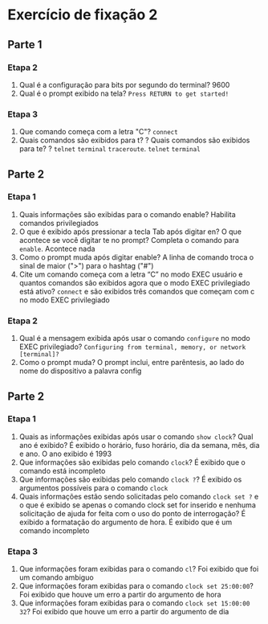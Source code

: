 # Exercício de fixação 2

## Parte 1

### Etapa 2

1. Qual é a configuração para bits por segundo do terminal? 9600
2. Qual é o prompt exibido na tela? `Press RETURN to get started!`

### Etapa 3

1. Que comando começa com a letra "C"? `connect`
2. Quais comandos são exibidos para t? ? Quais comandos são exibidos para te? ? `telnet` `terminal` `traceroute`. `telnet` `terminal`

## Parte 2

### Etapa 1

1.  Quais informações são exibidas para o comando enable? Habilita comandos privilegiados
2.  O que é exibido após pressionar a tecla Tab após digitar en? O que acontece se você digitar te no prompt? Completa o comando para `enable`. Acontece nada
3.  Como o prompt muda após digitar enable? A linha de comando troca o sinal de maior (">") para o hashtag ("#")
4.  Cite um comando começa com a letra “C” no modo EXEC usuário e quantos comandos são exibidos agora que o modo EXEC privilegiado está ativo? `connect` e são exibidos três comandos que começam com c no modo EXEC privilegiado

### Etapa 2

1. Qual é a mensagem exibida após usar o comando `configure` no modo EXEC privilegiado? `Configuring from terminal, memory, or network [terminal]? `
2. Como o prompt muda? O prompt inclui, entre parêntesis, ao lado do nome do dispositivo a palavra config

## Parte 2

### Etapa 1

1. Quais as informações exibidas após usar o comando `show clock`? Qual ano é exibido? É exibido o horário, fuso horário, dia da semana, mês, dia e ano. O ano exibido é 1993
2. Que informações são exibidas pelo comando `clock`? É exibido que o comando está incompleto
3. Que informações são exibidas pelo comando `clock ?`? É exibido os argumentos possíveis para o comando `clock`
4. Quais informações estão sendo solicitadas pelo comando `clock set ?` e o que é exibido se apenas o comando clock set for inserido e nenhuma solicitação de ajuda for feita com o uso do ponto de interrogação? É exibido a formatação do argumento de hora. É exibido que é um comando incompleto

### Etapa 3

1. Que informações foram exibidas para o comando `cl`? Foi exibido que foi um comando ambiguo
2. Que informações foram exibidas para o comando `clock set 25:00:00`? Foi exibido que houve um erro a partir do argumento de hora
3. Que informações foram exibidas para o comando `clock set 15:00:00 32`? Foi exibido que houve um erro a partir do argumento de dia
